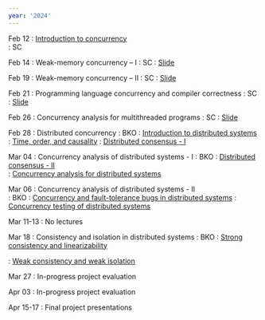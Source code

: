 ```yaml
---
year: '2024'
---
```


Feb 12
: [Introduction to concurrency](https://brightspace.tudelft.nl/d2l/le/content/595274/viewContent/3613357/View)  
	:  SC	
	

Feb 14
: Weak-memory concurrency – I 
	: SC 
: [Slide](https://brightspace.tudelft.nl/d2l/le/content/595274/viewContent/3615425/View)

	
Feb 19
: Weak-memory concurrency – II 
	: SC 
: [Slide](https://brightspace.tudelft.nl/d2l/le/content/595274/viewContent/3619426/View)

 
Feb 21 
: Programming language concurrency and compiler correctness 
	:  SC
: [Slide](https://brightspace.tudelft.nl/d2l/le/content/595274/viewContent/3619431/View)

Feb 26
: Concurrency analysis for multithreaded programs 
	: SC
: [Slide](https://brightspace.tudelft.nl/d2l/le/content/595274/viewContent/3621593/View)



Feb 28
: Distributed concurrency 
	: BKO
: [Introduction to distributed systems](https://brightspace.tudelft.nl/d2l/le/content/595274/viewContent/3621921/View)
: [Time, order, and causality](https://brightspace.tudelft.nl/d2l/le/content/595274/viewContent/3621923/View)
: [Distributed consensus - I](https://brightspace.tudelft.nl/d2l/le/content/595274/viewContent/3621928/View)

Mar 04
: Concurrency analysis of distributed systems - I
	: BKO
: [Distributed consensus - II](https://brightspace.tudelft.nl/d2l/le/content/595274/viewContent/3621928/View)	
: [Concurrency analysis for distributed systems](https://brightspace.tudelft.nl/d2l/le/content/595274/viewContent/3621932/View)

	
Mar 06
: Concurrency analysis of distributed systems - II   
	: BKO
: [Concurrency and fault-tolerance bugs in distributed systems](https://brightspace.tudelft.nl/d2l/le/content/595274/viewContent/3629503/View)
: [Concurrency testing of distributed systems](https://brightspace.tudelft.nl/d2l/le/content/595274/viewContent/3621593/View)

	
Mar 11-13
: No lectures 


Mar 18
: Consistency and isolation in distributed systems
	: BKO
: [Strong consistency and linearizability](https://brightspace.tudelft.nl/d2l/le/content/595274/viewContent/3621935/View)

: [Weak consistency and weak isolation](https://brightspace.tudelft.nl/d2l/le/content/595274/viewContent/3621936/View)

<!-- Mar 29-31
: No lectures -->

Mar 27
: In-progress project evaluation

Apr 03
: In-progress project evaluation

<!--
Apr 14
: Active research directions
	: BKO, SC
-->

Apr 15-17
: Final project presentations
